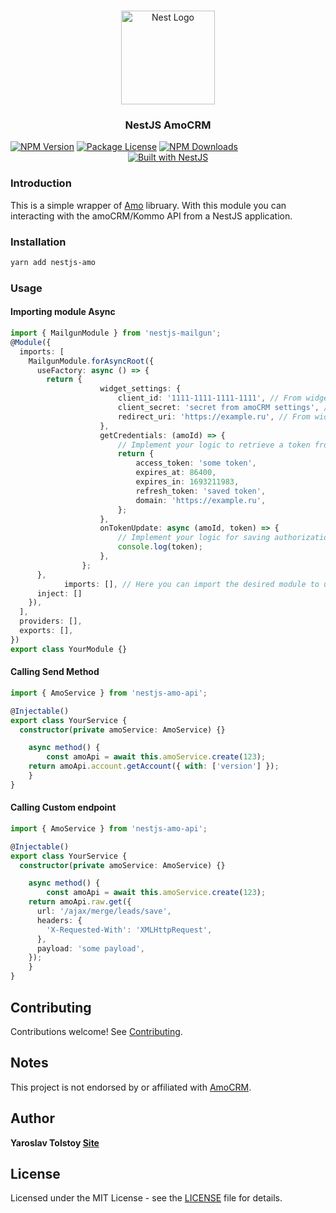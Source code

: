 <h1 align="center"></h1>

<div align="center">
  <a href="http://nestjs.com/" target="_blank">
    <img src="https://nestjs.com/img/logo_text.svg" width="150" alt="Nest Logo" />
  </a>
</div>

<h3 align="center">NestJS AmoCRM</h3>
<a href="https://www.npmjs.com/package/nestjs-nestjs-amo"><img src="https://img.shields.io/npm/v/nestjs-amo.svg" alt="NPM Version" /></a>
<a href="https://www.npmjs.com/nestjs-amo"><img src="https://img.shields.io/npm/l/nestjs-amo.svg" alt="Package License" /></a>
<a href="https://www.npmjs.com/nestjs-amo"><img src="https://img.shields.io/npm/dm/nestjs-amo.svg" alt="NPM Downloads" /></a>

<div align="center">
  <a href="https://nestjs.com" target="_blank">
    <img src="https://img.shields.io/badge/built%20with-NestJs-red.svg" alt="Built with NestJS">
  </a>
</div>

### Introduction

This is a simple wrapper of [Amo](https://www.npmjs.com/package/@shevernitskiy/amo) libruary.
With this module you can interacting with the amoCRM/Kommo API from a NestJS application.

### Installation

```bash
yarn add nestjs-amo
```

### Usage

#### Importing module Async

```typescript
import { MailgunModule } from 'nestjs-mailgun';
@Module({
  imports: [
    MailgunModule.forAsyncRoot({
      useFactory: async () => {
        return {	
					widget_settings: {
						client_id: '1111-1111-1111-1111', // From widget settings
						client_secret: 'secret from amoCRM settings', // From widget settings
						redirect_uri: 'https://example.ru', // From widget settings
					},
					getCredentials: (amoId) => {
						// Implement your logic to retrieve a token from your long-term storage facility
						return {
							access_token: 'some token',
							expires_at: 86400,
							expires_in: 1693211983,
							refresh_token: 'saved token',
							domain: 'https://example.ru',
						};
					},
					onTokenUpdate: async (amoId, token) => {
						// Implement your logic for saving authorization keys to long-term storage
						console.log(token);
					},
				};
      },
			imports: [], // Here you can import the desired module to use it in the useFactory function to retrieve or update data from long-term storage
      inject: []
    }),
  ],
  providers: [],
  exports: [],
})
export class YourModule {}
```

#### Calling Send Method

```typescript
import { AmoService } from 'nestjs-amo-api';

@Injectable()
export class YourService {
  constructor(private amoService: AmoService) {}

	async method() {
		const amoApi = await this.amoService.create(123);
    return amoApi.account.getAccount({ with: ['version'] });
	}
}
```

#### Calling Custom endpoint

```typescript
import { AmoService } from 'nestjs-amo-api';

@Injectable()
export class YourService {
  constructor(private amoService: AmoService) {}

	async method() {
		const amoApi = await this.amoService.create(123);
    return amoApi.raw.get({
      url: '/ajax/merge/leads/save',
      headers: {
        'X-Requested-With': 'XMLHttpRequest',
      },
      payload: 'some payload',
    });
	}
}
```

## Contributing

Contributions welcome! See [Contributing](CONTRIBUTING.md).

## Notes

This project is not endorsed by or affiliated with [AmoCRM](http://www.amocrm.ru).

## Author

**Yaroslav Tolstoy [Site](https://github.com/yatolstoy)**

## License

Licensed under the MIT License - see the [LICENSE](LICENSE) file for details.